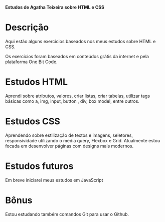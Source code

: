 **Estudos de Agatha Teixeira sobre HTML e CSS**

# Descrição

Aqui estão alguns exercícios baseados nos meus estudos sobre HTML e CSS.

Os exercícios foram baseados em conteúdos grátis da internet e pela plataforma One Bit Code.

# Estudos HTML

Aprendi sobre atributos, valores, criar listas, criar tabelas, utilizar tags básicas como a, img, input, button , div, box model, entre outros.

# Estudos CSS

Aprendendo sobre estilização de textos e imagens, seletores, responsividade utilizando o media query, Flexbox e Grid. Atualmente estou focada em desenvolver páginas com designs mais modernos.

# Estudos futuros

Em breve iniciarei meus estudos em JavaScript

# Bônus

Estou estudando também comandos Git para usar o Github.
